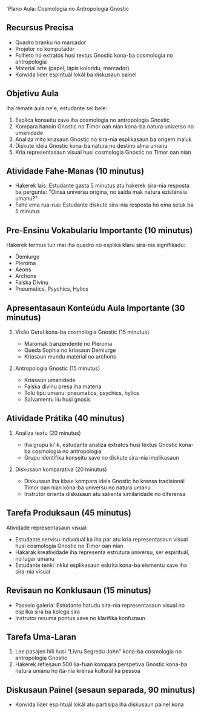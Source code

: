 'Plano Aula: Cosmologia no Antropologia Gnostic

## Recursus Precisa

- Quadro branku no marcador
- Projetor no komputadór
- Folheto ho extratos husi textus Gnostic kona-ba cosmologia no antropologia
- Material arte (papel, lápis koloridu, marcador)
- Konvida líder espirituál lokál ba diskusaun painel

## Objetivu Aula

Iha remate aula ne'e, estudante sei bele:
1. Explica konseitu xave iha cosmologia no antropologia Gnostic
2. Kompara hanoin Gnostic no Timor oan nian kona-ba natura universo no umanidade
3. Analiza mito kriasaun Gnostic no sira-nia esplikasaun ba origem maluk
4. Diskute ideia Gnostic kona-ba natura no destino alma umanu
5. Kria representasaun visual husi cosmologia Gnostic no Timor oan nian

## Atividade Fahe-Manas (10 minutus)

- Hakerek lais: Estudante gasta 5 minutus atu hakerek sira-nia resposta ba pergunta: "Oinsá universu origina, no saida mak natura ezisténsia umanu?"
- Fahe ema rua-rua: Estudante diskute sira-nia resposta ho ema seluk ba 5 minutus

## Pre-Ensinu Vokabulariu Importante (10 minutus)

Hakerek termus tuir mai iha quadro no esplika klaru sira-nia signifikadu:
- Demiurge
- Pleroma
- Aeons
- Archons
- Faíska Divinu
- Pneumatics, Psychics, Hylics

## Apresentasaun Konteúdu Aula Importante (30 minutus)

1. Visão Geral kona-ba cosmologia Gnostic (15 minutus)
   - Maromak tranzendente no Pleroma
   - Queda Sophia no kriasaun Demiurge
   - Kriasaun mundu material no archons

2. Antropologia Gnostic (15 minutus)
   - Kriasaun umanidade
   - Faíska divinu presa iha materia
   - Tolu tipu umanu: pneumatics, psychics, hylics
   - Salvamentu liu husi gnosis

## Atividade Prátika (40 minutus)

1. Analiza textu (20 minutus)
   - Iha grupu ki'ik, estudante analiza extratos husi textus Gnostic kona-ba cosmologia no antropologia
   - Grupu identifika konseitu xave no diskute sira-nia implikasaun

2. Diskusaun komparativa (20 minutus)
   - Diskusaun iha klase kompara ideia Gnostic ho krensa tradisionál Timor oan nian kona-ba universu no natura umanu
   - Instrutor orienta diskusaun atu salienta similaridade no diferensa

## Tarefa Produksaun (45 minutus)

Atividade representasaun visual:
- Estudante servisu individual ka iha par atu kria representasaun visual husi cosmologia Gnostic no Timor oan nian
- Hakarak kreatividade iha representa estrutura universu, ser espirituál, no lugar umanu
- Estudante tenki inklui esplikasaun eskrita kona-ba elementu xave iha sira-nia visual

## Revisaun no Konklusaun (15 minutus)

- Passeio galeria: Estudante hatudu sira-nia representasaun visual no esplika sira ba kolega sira
- Instrutor resuma pontus xave no klarifika konfuzaun

## Tarefa Uma-Laran

1. Lee pasajen hili husi "Livru Segredu John" kona-ba cosmologia no antropologia Gnostic
2. Hakerek reflesaun 500 lia-fuan kompara perspetiva Gnostic kona-ba natura umanu ho ita-nia krensa kulturál ka pessoa

## Diskusaun Painel (sesaun separada, 90 minutus)

- Konvida líder espirituál lokál atu partisipa iha diskusaun painel kona